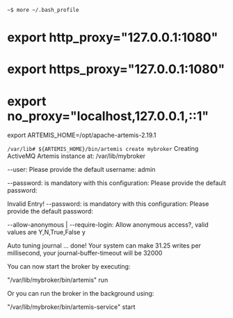`~$ more ~/.bash_profile`
# export http_proxy="127.0.0.1:1080"
# export https_proxy="127.0.0.1:1080"
# export no_proxy="localhost,127.0.0.1,::1"
export ARTEMIS_HOME=/opt/apache-artemis-2.19.1

`/var/lib# ${ARTEMIS_HOME}/bin/artemis create mybroker`
Creating ActiveMQ Artemis instance at: /var/lib/mybroker

--user:
Please provide the default username:
admin

--password: is mandatory with this configuration:
Please provide the default password:

Invalid Entry!
--password: is mandatory with this configuration:
Please provide the default password:


--allow-anonymous | --require-login:
Allow anonymous access?, valid values are Y,N,True,False
y

Auto tuning journal ...
done! Your system can make 31.25 writes per millisecond, your journal-buffer-timeout will be 32000

You can now start the broker by executing:  

   "/var/lib/mybroker/bin/artemis" run

Or you can run the broker in the background using:

   "/var/lib/mybroker/bin/artemis-service" start